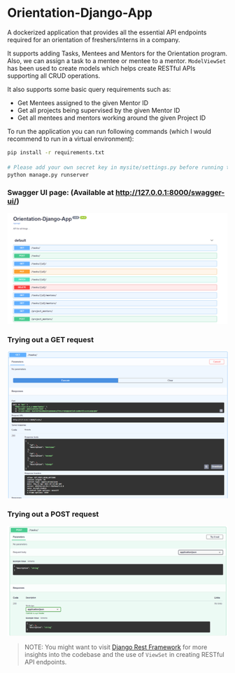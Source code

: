 # Orientation-Django-App

A dockerized application that provides all the essential API endpoints required for an orientation of freshers/interns in a company.

It supports adding Tasks, Mentees and Mentors for the Orientation program. Also, we can assign a task to a mentee or mentee to a mentor. `ModelViewSet` has been used to create models which helps create RESTful APIs supporting all CRUD operations. 

It also supports some basic query requirements such as: 
- Get Mentees assigned to the given Mentor ID
- Get all projects being supervised by the given Mentor ID
- Get all mentees and mentors working around the given Project ID

To run the application you can run following commands (which I would recommend to run in a virtual environment):
```bash
pip install -r requirements.txt

# Please add your own secret key in mysite/settings.py before running the server.
python manage.py runserver
```

### Swagger UI page: (Available at http://127.0.0.1:8000/swagger-ui/)
![SwaggerHome](images/swagger-ui.png)

### Trying out a GET request
![GetTry](images/get-tryout.png)

### Trying out a POST request
![PostTry](images/post-tryout.png)


> NOTE: You might want to visit [Django Rest Framework](https://www.django-rest-framework.org/) for more insights into the codebase and the use of `ViewSet` in creating RESTful API endpoints. 